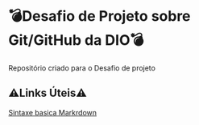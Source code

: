 # :bomb:Desafio de Projeto sobre Git/GitHub da DIO:bomb:
Repositório criado para o Desafio de projeto

## :warning:Links Úteis:warning:
[Sintaxe basica Markrdown](https://www.markdownguide.org/)
